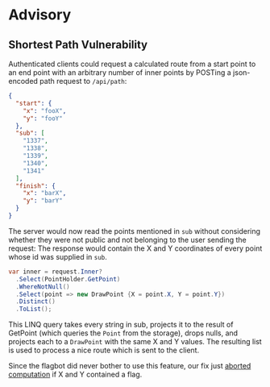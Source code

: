 # Advisory

## Shortest Path Vulnerability

Authenticated clients could request a calculated route from a start point to an end point with an arbitrary number of inner points by POSTing a json-encoded path request to `/api/path`:

```json
{
  "start": {
    "x": "fooX",
    "y": "fooY"
  },
  "sub": [
    "1337",
    "1338",
    "1339",
    "1340",
    "1341"
  ],
  "finish": {
    "x": "barX",
    "y": "barY"
  }
}
```

The server would now read the points mentioned in `sub` without considering whether they were not public and not belonging to the user sending the request: The response would contain the X and Y coordinates of every point whose id was supplied in `sub`.

```c#
var inner = request.Inner?
  .Select(PointHolder.GetPoint)
  .WhereNotNull()
  .Select(point => new DrawPoint {X = point.X, Y = point.Y})
  .Distinct()
  .ToList();
```

This LINQ query takes every string in sub, projects it to the result of GetPoint (which queries the `Point` from the storage), drops nulls, and projects each to a `DrawPoint` with the same X and Y values. The resulting list is used to process a nice route which is sent to the client.

Since the flagbot did never bother to use this feature, our fix just [aborted computation](https://github.com/ENOFLAG/ructfe2017_TreasureMap/commit/0724015f53ff0f5aa310dbc7bb0b956095790d04) if X and Y contained a flag.
